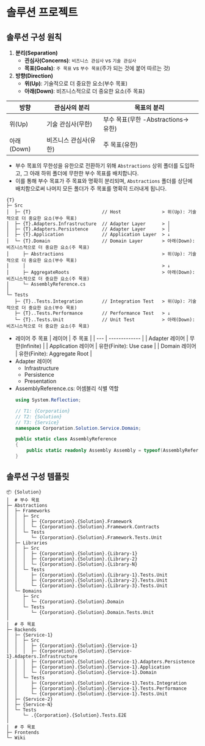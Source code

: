 # 솔루션 프로젝트

## 솔루션 구성 원칙
1. **분리(Separation)**
   - **괸심사(Concerns)**: `비즈니스 관심사` vs `기술 관심사`
   - **목표(Goals)**: `주 목표` vs `부수 목표`(주가 되는 것에 붙어 따르는 것)
1. **방향(Direction)**
   - **위(Up)**: 기술적으로 더 중요한 요소(부수 목표)
   - **아래(Down)**: 비즈니스적으로 더 중요한 요소(주 목표)

| 방향  | 관심사의 분리 | 목표의 분리                         |
| --- | --- | --- |
| 위(Up)      | 기술 관심사(무한)   | 부수 목표(무한 -Abstractions-> 유한)   |
| 아래(Down)  | 비즈니스 관심사(유한)    | 주 목표(유한)     |

- 부수 목표의 무한성을 유한으로 전환하기 위해 `Abstractions` 상위 폴더를 도입하고, 그 아래 하위 폴더에 무한한 부수 목표를 배치합니다.
- 이를 통해 부수 목표가 주 목표와 명확히 분리되며, `Abstractions` 폴더를 상단에 배치함으로써 나머지 모든 폴더가 주 목표를 명확히 드러내게 됩니다.

```shell
{T}
├─ Src
│  ├─ {T}                          // Host               > 위(Up): 기술적으로 더 중요한 요소(부수 목표)
│  ├─ {T}.Adapters.Infrastructure  // Adapter Layer      > │
│  ├─ {T}.Adapters.Persistence     // Adapter Layer      > │
│  ├─ {T}.Application              // Application Layer  > ↓
│  └─ {T}.Domain                   // Domain Layer       > 아래(Down): 비즈니스적으로 더 중요한 요소(주 목표)
│     ├─ Abstractions                                    > 위(Up): 기술적으로 더 중요한 요소(부수 목표)
│     │                                                  > ↓
│     ├─ AggregateRoots                                  > 아래(Down): 비즈니스적으로 더 중요한 요소(주 목표)
│     └─ AssemblyReference.cs
│
└─ Tests
   ├─ {T}..Tests.Integration       // Integration Test   > 위(Up): 기술적으로 더 중요한 요소(부수 목표)
   ├─ {T}..Tests.Performance       // Performance Test   > ↓
   └─ {T}..Tests.Unit              // Unit Test          > 아래(Down): 비즈니스적으로 더 중요한 요소(주 목표)
```

- 레이어 주 목표
  | 레이어                | 주 목표                     |
  | ---                  | -------------               |
  | Adapter 레이어        | 무한(Infinite)              |
  | Application 레이어    | 유한(Finite): Use case       |
  | Domain 레이어         | 유한(Finite): Aggregate Root |
- Adapter 레이어
  - Infrastructure
  - Persistence
  - Presentation
- AssemblyReference.cs: 어셈블리 식별 역할
  ```cs
  using System.Reflection;

  // T1: {Corporation}
  // T2: {Solution}
  // T3: {Service}
  namespace Corporation.Solution.Service.Domain;

  public static class AssemblyReference
  {
      public static readonly Assembly Assembly = typeof(AssemblyReference).Assembly;
  }
  ```

## 솔루션 구성 템플릿
```shell
📦 {Solution}
│  # 부수 목표
├─ Abstractions
│  ├─ Frameworks
│  │  ├─ Src
│  │  │  ├─ {Corporation}.{Solution}.Framework
│  │  │  └─ {Corporation}.{Solution}.Framework.Contracts
│  │  └─ Tests
│  │     └─ {Corporation}.{Solution}.Framework.Tests.Unit
│  ├─ Libraries
│  │  ├─ Src
│  │  │  ├─ {Corporation}.{Solution}.{Library-1}
│  │  │  ├─ {Corporation}.{Solution}.{Library-2}
│  │  │  └─ {Corporation}.{Solution}.{Library-N}
│  │  └─ Tests
│  │     ├─ {Corporation}.{Solution}.{Library-1}.Tests.Unit
│  │     ├─ {Corporation}.{Solution}.{Library-2}.Tests.Unit
│  │     └─ {Corporation}.{Solution}.{Library-3}.Tests.Unit
│  └─ Domains
│     ├─ Src
│     │  └─ {Corporation}.{Solution}.Domain
│     └─ Tests
│        └─ {Corporation}.{Solution}.Domain.Tests.Unit
│
│  # 주 목표
├─ Backends
│  ├─ {Service-1}
│  │  ├─ Src
│  │  │  ├─ {Corporation}.{Solution}.{Service-1}
│  │  │  ├─ {Corporation}.{Solution}.{Service-1}.Adapters.Infrastructure
│  │  │  ├─ {Corporation}.{Solution}.{Service-1}.Adapters.Persistence
│  │  │  ├─ {Corporation}.{Solution}.{Service-1}.Application
│  │  │  └─ {Corporation}.{Solution}.{Service-1}.Domain
│  │  └─ Tests
│  │     ├─ {Corporation}.{Solution}.{Service-1}.Tests.Integration
│  │     ├─ {Corporation}.{Solution}.{Service-1}.Tests.Performance
│  │     └─ {Corporation}.{Solution}.{Service-1}.Tests.Unit
│  ├─ {Service-2}
│  ├─ {Service-N}
│  └─ Tests
│     └─ .{Corporation}.{Solution}.Tests.E2E
│
│  # 주 목표
├─ Frontends
└─ Wiki
```

